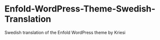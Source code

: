 Enfold-WordPress-Theme-Swedish-Translation
==========================================

Swedish translation of the Enfold WordPress theme by Kriesi
